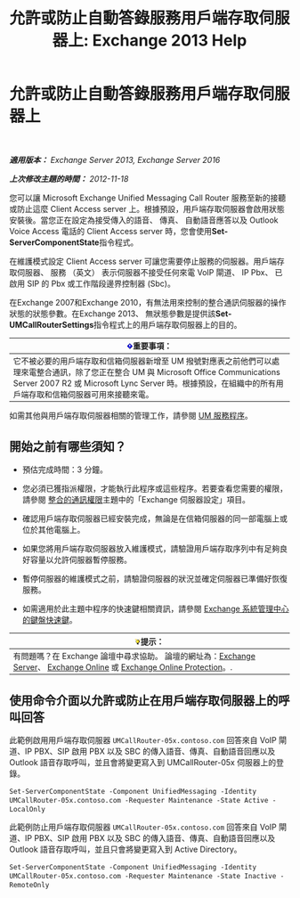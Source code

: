 ﻿---
title: '允許或防止自動答錄服務用戶端存取伺服器上: Exchange 2013 Help'
TOCTitle: 允許或防止自動答錄服務用戶端存取伺服器上
ms:assetid: 8287bb78-2621-4b80-a128-8f2ccd67923a
ms:mtpsurl: https://technet.microsoft.com/zh-tw/library/Bb123529(v=EXCHG.150)
ms:contentKeyID: 50554019
ms.date: 05/21/2018
mtps_version: v=EXCHG.150
ms.translationtype: MT
---

# 允許或防止自動答錄服務用戶端存取伺服器上

 

_**適用版本：** Exchange Server 2013, Exchange Server 2016_

_**上次修改主題的時間：** 2012-11-18_

您可以讓 Microsoft Exchange Unified Messaging Call Router 服務至新的接聽或防止這麼 Client Access server 上。根據預設，用戶端存取伺服器會啟用狀態安裝後。當您正在設定為接受傳入的語音、 傳真、 自動語音應答以及 Outlook Voice Access 電話的 Client Access server 時，您會使用**Set-ServerComponentState**指令程式。

在維護模式設定 Client Access server 可讓您需要停止服務的伺服器。用戶端存取伺服器、 服務 （英文） 表示伺服器不接受任何來電 VoIP 閘道、 IP Pbx、 已啟用 SIP 的 Pbx 或工作階段邊界控制器 (Sbc)。

在Exchange 2007和Exchange 2010，有無法用來控制的整合通訊伺服器的操作狀態的狀態參數。在Exchange 2013、 無狀態參數是提供該**Set-UMCallRouterSettings**指令程式上的用戶端存取伺服器上的目的。

<table>
<thead>
<tr class="header">
<th><img src="images/Bb124558.important(EXCHG.150).gif" title="重要事項" alt="重要事項" />重要事項：</th>
</tr>
</thead>
<tbody>
<tr class="odd">
<td>它不被必要的用戶端存取和信箱伺服器新增至 UM 撥號對應表之前他們可以處理來電整合通訊，除了您正在整合 UM 與 Microsoft Office Communications Server 2007 R2 或 Microsoft Lync Server 時。根據預設，在組織中的所有用戶端存取和信箱伺服器可用來接聽來電。</td>
</tr>
</tbody>
</table>


如需其他與用戶端存取伺服器相關的管理工作，請參閱 [UM 服務程序](um-services-procedures-exchange-2013-help.md)。

## 開始之前有哪些須知？

  - 預估完成時間：3 分鐘。

  - 您必須已獲指派權限，才能執行此程序或這些程序。若要查看您需要的權限，請參閱 [整合的通訊權限](unified-messaging-permissions-exchange-2013-help.md)主題中的「Exchange 伺服器設定」項目。

  - 確認用戶端存取伺服器已經安裝完成，無論是在信箱伺服器的同一部電腦上或位於其他電腦上。

  - 如果您將用戶端存取伺服器放入維護模式，請驗證用戶端存取序列中有足夠良好容量以允許伺服器暫停服務。

  - 暫停伺服器的維護模式之前，請驗證伺服器的狀況並確定伺服器已準備好恢復服務。

  - 如需適用於此主題中程序的快速鍵相關資訊，請參閱 [Exchange 系統管理中心的鍵盤快速鍵](keyboard-shortcuts-in-the-exchange-admin-center-exchange-online-protection-help.md)。

<table>
<thead>
<tr class="header">
<th><img src="images/Bb124558.tip(EXCHG.150).gif" title="提示" alt="提示" />提示：</th>
</tr>
</thead>
<tbody>
<tr class="odd">
<td>有問題嗎？在 Exchange 論壇中尋求協助。 論壇的網址為：<a href="https://go.microsoft.com/fwlink/p/?linkid=60612">Exchange Server</a>、 <a href="https://go.microsoft.com/fwlink/p/?linkid=267542">Exchange Online</a> 或 <a href="https://go.microsoft.com/fwlink/p/?linkid=285351">Exchange Online Protection</a>。.</td>
</tr>
</tbody>
</table>


## 使用命令介面以允許或防止在用戶端存取伺服器上的呼叫回答

此範例啟用用戶端存取伺服器 `UMCallRouter-05x.contoso.com` 回答來自 VoIP 閘道、IP PBX、SIP 啟用 PBX 以及 SBC 的傳入語音、傳真、自動語音回應以及 Outlook 語音存取呼叫，並且會將變更寫入到 UMCallRouter-05x 伺服器上的登錄。

    Set-ServerComponentState -Component UnifiedMessaging -Identity UMCallRouter-05x.contoso.com -Requester Maintenance -State Active -LocalOnly

此範例防止用戶端存取伺服器 `UMCallRouter-05x.contoso.com` 回答來自 VoIP 閘道、IP PBX、SIP 啟用 PBX 以及 SBC 的傳入語音、傳真、自動語音回應以及 Outlook 語音存取呼叫，並且只會將變更寫入到 Active Directory。

    Set-ServerComponentState -Component UnifiedMessaging -Identity UMCallRouter-05x.contoso.com -Requester Maintenance -State Inactive -RemoteOnly

